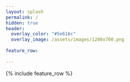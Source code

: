 ```yaml
---
layout: splash
permalink: /
hidden: true
header:
  overlay_color: "#5e616c"
  overlay_image: /assets/images/1200x700.png
  
feature_row:
    
---
```


{% include feature_row %}
